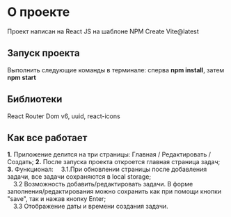 # О проекте

Проект написан на React JS на шаблоне NPM Create Vite@latest 

## Запуск проекта

Выполнить следующие команды в терминале: сперва **npm install**, затем **npm start**  

## Библиотеки

React Router Dom v6, uuid, react-icons

## Как все работает

**1.** Приложение делится на три страницы: Главная / Редактировать / Создать;
**2.** После запуска проекта откроется главная страница задач;
**3.** Функционал:
&ensp;&ensp;3.1.При обновлении страницы после добавления задачи, все задачи сохраняются в local storage;  
&ensp;&ensp;3.2  Возможность добавить/редактировать задачи. В форме заполнения/редактирования можно сохранить как при помощи кнопки "save", так и нажав кнопку Enter;  
&ensp;&ensp;3.3  Отображение даты и времени создания задачи.  
